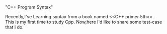 "C++ Program Syntax" 

Recently,I've Learning syntax from a book named <<C++ primer 5th>>.
This is my first time to study Cpp.
Now,here I'd like to share some test-case that I do.
